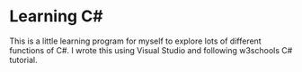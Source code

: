﻿# Learning C#

This is a little learning program for myself to explore lots of different functions of C#.
I wrote this using Visual Studio and following w3schools C# tutorial.